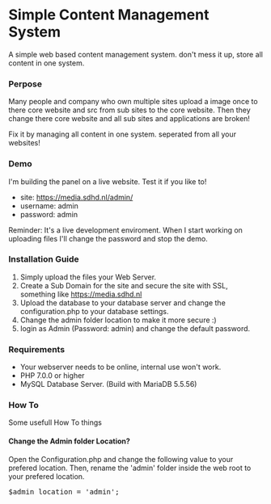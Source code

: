 # Simple Content Management System
A simple web based content management system. don't mess it up, store all content in one system.

### Perpose
Many people and company who own multiple sites upload a image once to there core website and src from sub sites to the core website. Then they change there core website and all sub sites and applications are broken!

Fix it by managing all content in one system. seperated from all your websites!

### Demo
I'm building the panel on a live website. Test it if you like to!
* site: https://media.sdhd.nl/admin/
* username: admin
* password: admin

Reminder: It's a live development enviroment. When I start working on uploading files I'll change the password and stop the demo.

### Installation Guide
1. Simply upload the files your Web Server.
2. Create a Sub Domain for the site and secure the site with SSL, something like https://media.sdhd.nl
3. Upload the database to your database server and change the configuration.php to your database settings.
4. Change the admin folder location to make it more secure :)
5. login as Admin (Password: admin) and change the default password.

### Requirements
* Your webserver needs to be online, internal use won't work.
* PHP 7.0.0 or higher
* MySQL Database Server. (Build with MariaDB 5.5.56)


### How To
Some usefull How To things

#### Change the Admin folder Location?
Open the Configuration.php and change the following value to your prefered location. Then, rename the 'admin' folder inside the web root to your prefered location.
<pre>$admin_location = 'admin';</pre>
